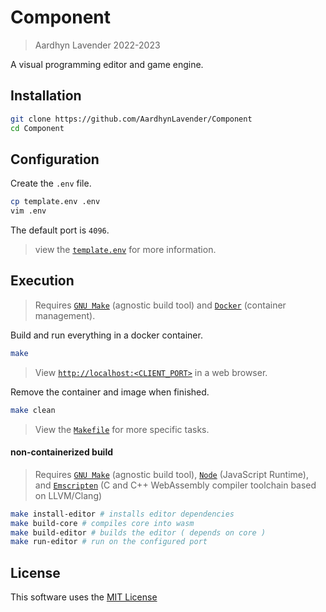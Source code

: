 # Component

> Aardhyn Lavender 2022-2023

A visual programming editor and game engine.

## Installation

```bash
git clone https://github.com/AardhynLavender/Component
cd Component
```

## Configuration

Create the `.env` file.

```bash
cp template.env .env
vim .env
```

The default port is `4096`.

> view the [`template.env`](./template.env) for more information.

## Execution

> Requires [`GNU Make`](https://www.gnu.org/software/make/) (agnostic build tool) and [`Docker`](https://docs.docker.com/?_gl=1*1dpf1tn*_ga*ODY2NDcwMzM5LjE2NjgwMjM2NDE.*_ga_XJWPQMJYHQ*MTY4OTg1MTQwMC40Mi4xLjE2ODk4NTE0MDAuNjAuMC4w) (container management).

Build and run everything in a docker container.

```bash
make
```

> View [`http://localhost:<CLIENT_PORT>`](`http://localhost:<CLIENT_PORT>`) in a web browser.

Remove the container and image when finished.

```bash
make clean
```

> View the [`Makefile`](./Makefile) for more specific tasks.

#### non-containerized build

> Requires [`GNU Make`](https://www.gnu.org/software/make/) (agnostic build tool), [`Node`](https://nodejs.org/en/docs) (JavaScript Runtime), and [`Emscripten`](https://emscripten.org/docs/introducing_emscripten/index.html) (C and C++ WebAssembly compiler toolchain based on LLVM/Clang)

```bash
make install-editor # installs editor dependencies
make build-core # compiles core into wasm
make build-editor # builds the editor ( depends on core )
make run-editor # run on the configured port
```

## License

This software uses the [MIT License](LICENSE.md)

